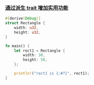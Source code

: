 ### [通过派生 trait 增加实用功能](https://kaisery.github.io/trpl-zh-cn/ch05-02-example-structs.html#通过派生-trait-增加实用功能)

```rust
#[derive(Debug)]
struct Rectangle {
    width: u32,
    height: u32,
}

fn main() {
    let rect1 = Rectangle {
        width: 30,
        height: 50,
    };

    println!("rect1 is {:#?}", rect1);
}
```



